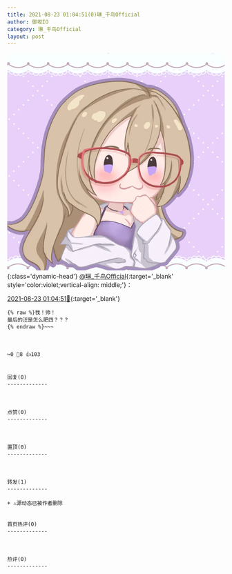 ```yaml
---
title: 2021-08-23 01:04:51(0)琳_千鸟Official
author: 御坂IO
category: 琳_千鸟Official
layout: post
---
```


![img](/images/c0a88f85ebd0d056f37b114e0748e69556c8b488.jpg){:class='dynamic-head'}
[@琳_千鸟Official](https://space.bilibili.com/1620923329/dynamic){:target='_blank' style='color:violet;vertical-align: middle;'}：

[2021-08-23 01:04:51🔗](https://t.bilibili.com/561839665721845435){:target='_blank'}

~~~
{% raw %}我！帅！
最后的汪是怎么肥四？？？
{% endraw %}~~~



↪️0 💬8 👍103


回复(0)
-------------



点赞(0)
-------------



置顶(0)
-------------



转发(1)
-------------

+ ⚠源动态已被作者删除


首页热评(0)
-------------



热评(0)
-------------



